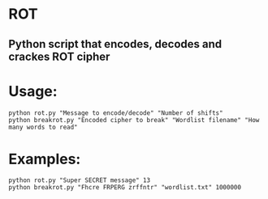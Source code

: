 # ROT
## Python script that encodes, decodes and crackes ROT cipher

# Usage:
	python rot.py "Message to encode/decode" "Number of shifts"
	python breakrot.py "Encoded cipher to break" "Wordlist filename" "How many words to read"
# Examples:
	python rot.py "Super SECRET message" 13
	python breakrot.py "Fhcre FRPERG zrffntr" "wordlist.txt" 1000000
